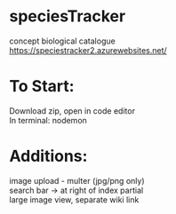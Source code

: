 # speciesTracker
concept biological catalogue <br>
https://speciestracker2.azurewebsites.net/

# To Start: <br>
Download zip, open in code editor <br>
In terminal: nodemon

# Additions: <br>
image upload - multer (jpg/png only) <br>
search bar -> at right of index partial <br>
large image view, separate wiki link <br>
